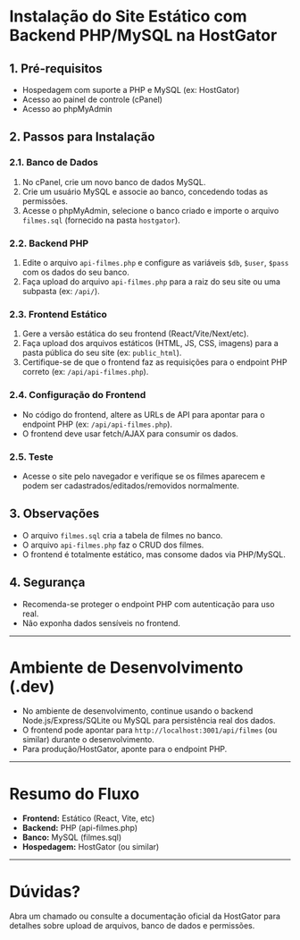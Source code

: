 # Instalação do Site Estático com Backend PHP/MySQL na HostGator

## 1. Pré-requisitos
- Hospedagem com suporte a PHP e MySQL (ex: HostGator)
- Acesso ao painel de controle (cPanel)
- Acesso ao phpMyAdmin

## 2. Passos para Instalação

### 2.1. Banco de Dados
1. No cPanel, crie um novo banco de dados MySQL.
2. Crie um usuário MySQL e associe ao banco, concedendo todas as permissões.
3. Acesse o phpMyAdmin, selecione o banco criado e importe o arquivo `filmes.sql` (fornecido na pasta `hostgator`).

### 2.2. Backend PHP
1. Edite o arquivo `api-filmes.php` e configure as variáveis `$db`, `$user`, `$pass` com os dados do seu banco.
2. Faça upload do arquivo `api-filmes.php` para a raiz do seu site ou uma subpasta (ex: `/api/`).

### 2.3. Frontend Estático
1. Gere a versão estática do seu frontend (React/Vite/Next/etc).
2. Faça upload dos arquivos estáticos (HTML, JS, CSS, imagens) para a pasta pública do seu site (ex: `public_html`).
3. Certifique-se de que o frontend faz as requisições para o endpoint PHP correto (ex: `/api/api-filmes.php`).

### 2.4. Configuração do Frontend
- No código do frontend, altere as URLs de API para apontar para o endpoint PHP (ex: `/api/api-filmes.php`).
- O frontend deve usar fetch/AJAX para consumir os dados.

### 2.5. Teste
- Acesse o site pelo navegador e verifique se os filmes aparecem e podem ser cadastrados/editados/removidos normalmente.

## 3. Observações
- O arquivo `filmes.sql` cria a tabela de filmes no banco.
- O arquivo `api-filmes.php` faz o CRUD dos filmes.
- O frontend é totalmente estático, mas consome dados via PHP/MySQL.

## 4. Segurança
- Recomenda-se proteger o endpoint PHP com autenticação para uso real.
- Não exponha dados sensíveis no frontend.

---

# Ambiente de Desenvolvimento (.dev)

- No ambiente de desenvolvimento, continue usando o backend Node.js/Express/SQLite ou MySQL para persistência real dos dados.
- O frontend pode apontar para `http://localhost:3001/api/filmes` (ou similar) durante o desenvolvimento.
- Para produção/HostGator, aponte para o endpoint PHP.

---

# Resumo do Fluxo
- **Frontend:** Estático (React, Vite, etc)
- **Backend:** PHP (api-filmes.php)
- **Banco:** MySQL (filmes.sql)
- **Hospedagem:** HostGator (ou similar)

---

# Dúvidas?
Abra um chamado ou consulte a documentação oficial da HostGator para detalhes sobre upload de arquivos, banco de dados e permissões.
